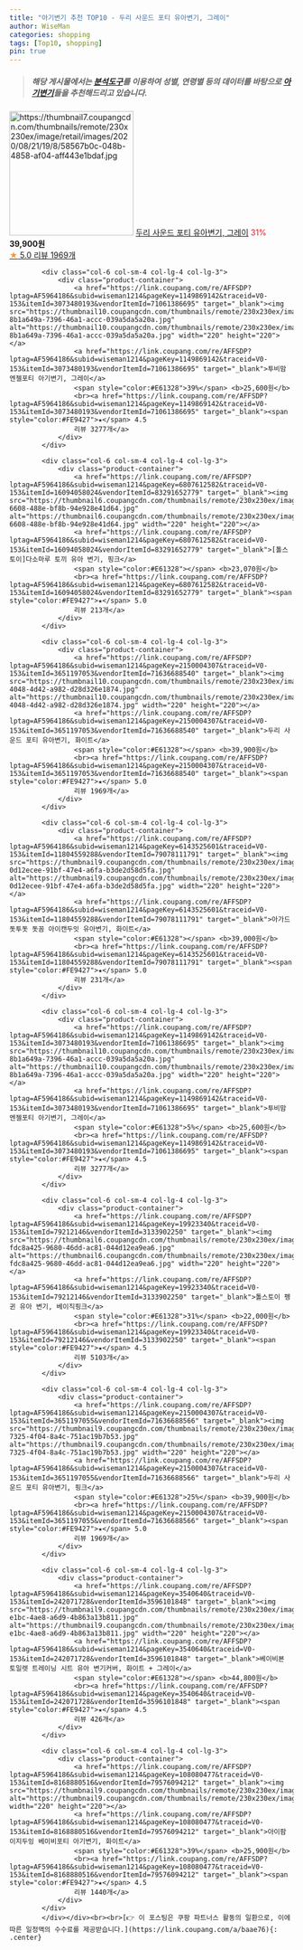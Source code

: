 ```yaml
---
title: "아기변기 추천 TOP10 - 두리 사운드 포티 유아변기, 그레이"
author: WiseMan
categories: shopping
tags: [Top10, shopping]
pin: true
---
```


> ##### 해당 게시물에서는 [**분석도구**](https://itemscout.io/)를 이용하여 **성별**, **연령별** 등의 데이터를 바탕으로 [**아기변기**](https://link.coupang.com/a/baae76)들을 추천해드리고 있습니다.
<div class="container"><div class="row">
            <div class="col-6 col-sm-4 col-lg-4 col-lg-3">
                <div class="product-container">
                    <a href="https://link.coupang.com/re/AFFSDP?lptag=AF5964186&subid=wiseman1214&pageKey=2150004307&traceid=V0-153&itemId=3651197057&vendorItemId=71636688581" target="_blank"><img src="https://thumbnail7.coupangcdn.com/thumbnails/remote/230x230ex/image/retail/images/2020/08/21/19/8/58567b0c-048b-4858-af04-aff443e1bdaf.jpg" alt="https://thumbnail7.coupangcdn.com/thumbnails/remote/230x230ex/image/retail/images/2020/08/21/19/8/58567b0c-048b-4858-af04-aff443e1bdaf.jpg" width="220" height="220"></a>
                    <a href="https://link.coupang.com/re/AFFSDP?lptag=AF5964186&subid=wiseman1214&pageKey=2150004307&traceid=V0-153&itemId=3651197057&vendorItemId=71636688581" target="_blank">두리 사운드 포티 유아변기, 그레이</a>
                    <span style="color:#E61328">31%</span> <b>39,900원</b>
                    <br><a href="https://link.coupang.com/re/AFFSDP?lptag=AF5964186&subid=wiseman1214&pageKey=2150004307&traceid=V0-153&itemId=3651197057&vendorItemId=71636688581" target="_blank"><span style="color:#FE9427">★</span> 5.0
                    리뷰 1969개</a>
                </div>
            </div>
            
            <div class="col-6 col-sm-4 col-lg-4 col-lg-3">
                <div class="product-container">
                    <a href="https://link.coupang.com/re/AFFSDP?lptag=AF5964186&subid=wiseman1214&pageKey=1149869142&traceid=V0-153&itemId=3073480193&vendorItemId=71061386695" target="_blank"><img src="https://thumbnail10.coupangcdn.com/thumbnails/remote/230x230ex/image/retail/images/359158618713823-8b1a649a-7396-46a1-accc-039a5da5a20a.jpg" alt="https://thumbnail10.coupangcdn.com/thumbnails/remote/230x230ex/image/retail/images/359158618713823-8b1a649a-7396-46a1-accc-039a5da5a20a.jpg" width="220" height="220"></a>
                    <a href="https://link.coupang.com/re/AFFSDP?lptag=AF5964186&subid=wiseman1214&pageKey=1149869142&traceid=V0-153&itemId=3073480193&vendorItemId=71061386695" target="_blank">투비맘 엔젤포티 아기변기, 그레이</a>
                    <span style="color:#E61328">39%</span> <b>25,600원</b>
                    <br><a href="https://link.coupang.com/re/AFFSDP?lptag=AF5964186&subid=wiseman1214&pageKey=1149869142&traceid=V0-153&itemId=3073480193&vendorItemId=71061386695" target="_blank"><span style="color:#FE9427">★</span> 4.5
                    리뷰 3277개</a>
                </div>
            </div>
            
            <div class="col-6 col-sm-4 col-lg-4 col-lg-3">
                <div class="product-container">
                    <a href="https://link.coupang.com/re/AFFSDP?lptag=AF5964186&subid=wiseman1214&pageKey=6807612582&traceid=V0-153&itemId=16094058024&vendorItemId=83291652779" target="_blank"><img src="https://thumbnail6.coupangcdn.com/thumbnails/remote/230x230ex/image/retail/images/2022/09/28/17/2/e9b61198-6608-488e-bf8b-94e928e41d64.jpg" alt="https://thumbnail6.coupangcdn.com/thumbnails/remote/230x230ex/image/retail/images/2022/09/28/17/2/e9b61198-6608-488e-bf8b-94e928e41d64.jpg" width="220" height="220"></a>
                    <a href="https://link.coupang.com/re/AFFSDP?lptag=AF5964186&subid=wiseman1214&pageKey=6807612582&traceid=V0-153&itemId=16094058024&vendorItemId=83291652779" target="_blank">[톨스토이]다소마루 토끼 유아 변기, 핑크</a>
                    <span style="color:#E61328"></span> <b>23,070원</b>
                    <br><a href="https://link.coupang.com/re/AFFSDP?lptag=AF5964186&subid=wiseman1214&pageKey=6807612582&traceid=V0-153&itemId=16094058024&vendorItemId=83291652779" target="_blank"><span style="color:#FE9427">★</span> 5.0
                    리뷰 213개</a>
                </div>
            </div>
            
            <div class="col-6 col-sm-4 col-lg-4 col-lg-3">
                <div class="product-container">
                    <a href="https://link.coupang.com/re/AFFSDP?lptag=AF5964186&subid=wiseman1214&pageKey=2150004307&traceid=V0-153&itemId=3651197053&vendorItemId=71636688540" target="_blank"><img src="https://thumbnail10.coupangcdn.com/thumbnails/remote/230x230ex/image/retail/images/2020/08/21/19/2/64af4a2c-4048-4d42-a982-d28d326e1874.jpg" alt="https://thumbnail10.coupangcdn.com/thumbnails/remote/230x230ex/image/retail/images/2020/08/21/19/2/64af4a2c-4048-4d42-a982-d28d326e1874.jpg" width="220" height="220"></a>
                    <a href="https://link.coupang.com/re/AFFSDP?lptag=AF5964186&subid=wiseman1214&pageKey=2150004307&traceid=V0-153&itemId=3651197053&vendorItemId=71636688540" target="_blank">두리 사운드 포티 유아변기, 화이트</a>
                    <span style="color:#E61328"></span> <b>39,900원</b>
                    <br><a href="https://link.coupang.com/re/AFFSDP?lptag=AF5964186&subid=wiseman1214&pageKey=2150004307&traceid=V0-153&itemId=3651197053&vendorItemId=71636688540" target="_blank"><span style="color:#FE9427">★</span> 5.0
                    리뷰 1969개</a>
                </div>
            </div>
            
            <div class="col-6 col-sm-4 col-lg-4 col-lg-3">
                <div class="product-container">
                    <a href="https://link.coupang.com/re/AFFSDP?lptag=AF5964186&subid=wiseman1214&pageKey=6143525601&traceid=V0-153&itemId=11804559288&vendorItemId=79078111791" target="_blank"><img src="https://thumbnail9.coupangcdn.com/thumbnails/remote/230x230ex/image/retail/images/1763109379621938-0d12ecee-91bf-47e4-a6fa-b3de2d58d5fa.jpg" alt="https://thumbnail9.coupangcdn.com/thumbnails/remote/230x230ex/image/retail/images/1763109379621938-0d12ecee-91bf-47e4-a6fa-b3de2d58d5fa.jpg" width="220" height="220"></a>
                    <a href="https://link.coupang.com/re/AFFSDP?lptag=AF5964186&subid=wiseman1214&pageKey=6143525601&traceid=V0-153&itemId=11804559288&vendorItemId=79078111791" target="_blank">아가드 돗투돗 돗꼼 아이캔두잇 유아변기, 화이트</a>
                    <span style="color:#E61328"></span> <b>39,000원</b>
                    <br><a href="https://link.coupang.com/re/AFFSDP?lptag=AF5964186&subid=wiseman1214&pageKey=6143525601&traceid=V0-153&itemId=11804559288&vendorItemId=79078111791" target="_blank"><span style="color:#FE9427">★</span> 5.0
                    리뷰 231개</a>
                </div>
            </div>
            
            <div class="col-6 col-sm-4 col-lg-4 col-lg-3">
                <div class="product-container">
                    <a href="https://link.coupang.com/re/AFFSDP?lptag=AF5964186&subid=wiseman1214&pageKey=1149869142&traceid=V0-153&itemId=3073480193&vendorItemId=71061386695" target="_blank"><img src="https://thumbnail10.coupangcdn.com/thumbnails/remote/230x230ex/image/retail/images/359158618713823-8b1a649a-7396-46a1-accc-039a5da5a20a.jpg" alt="https://thumbnail10.coupangcdn.com/thumbnails/remote/230x230ex/image/retail/images/359158618713823-8b1a649a-7396-46a1-accc-039a5da5a20a.jpg" width="220" height="220"></a>
                    <a href="https://link.coupang.com/re/AFFSDP?lptag=AF5964186&subid=wiseman1214&pageKey=1149869142&traceid=V0-153&itemId=3073480193&vendorItemId=71061386695" target="_blank">투비맘 엔젤포티 아기변기, 그레이</a>
                    <span style="color:#E61328">5%</span> <b>25,600원</b>
                    <br><a href="https://link.coupang.com/re/AFFSDP?lptag=AF5964186&subid=wiseman1214&pageKey=1149869142&traceid=V0-153&itemId=3073480193&vendorItemId=71061386695" target="_blank"><span style="color:#FE9427">★</span> 4.5
                    리뷰 3277개</a>
                </div>
            </div>
            
            <div class="col-6 col-sm-4 col-lg-4 col-lg-3">
                <div class="product-container">
                    <a href="https://link.coupang.com/re/AFFSDP?lptag=AF5964186&subid=wiseman1214&pageKey=19923340&traceid=V0-153&itemId=79212146&vendorItemId=3133902250" target="_blank"><img src="https://thumbnail6.coupangcdn.com/thumbnails/remote/230x230ex/image/retail/images/105993722212118-fdc8a425-9680-46dd-ac81-044d12ea9ea6.jpg" alt="https://thumbnail6.coupangcdn.com/thumbnails/remote/230x230ex/image/retail/images/105993722212118-fdc8a425-9680-46dd-ac81-044d12ea9ea6.jpg" width="220" height="220"></a>
                    <a href="https://link.coupang.com/re/AFFSDP?lptag=AF5964186&subid=wiseman1214&pageKey=19923340&traceid=V0-153&itemId=79212146&vendorItemId=3133902250" target="_blank">톨스토이 펭귄 유아 변기, 베이직핑크</a>
                    <span style="color:#E61328">31%</span> <b>22,000원</b>
                    <br><a href="https://link.coupang.com/re/AFFSDP?lptag=AF5964186&subid=wiseman1214&pageKey=19923340&traceid=V0-153&itemId=79212146&vendorItemId=3133902250" target="_blank"><span style="color:#FE9427">★</span> 4.5
                    리뷰 5103개</a>
                </div>
            </div>
            
            <div class="col-6 col-sm-4 col-lg-4 col-lg-3">
                <div class="product-container">
                    <a href="https://link.coupang.com/re/AFFSDP?lptag=AF5964186&subid=wiseman1214&pageKey=2150004307&traceid=V0-153&itemId=3651197055&vendorItemId=71636688566" target="_blank"><img src="https://thumbnail9.coupangcdn.com/thumbnails/remote/230x230ex/image/retail/images/2020/08/21/19/6/873cc7e7-7325-4f04-8a4c-751ac19b7b53.jpg" alt="https://thumbnail9.coupangcdn.com/thumbnails/remote/230x230ex/image/retail/images/2020/08/21/19/6/873cc7e7-7325-4f04-8a4c-751ac19b7b53.jpg" width="220" height="220"></a>
                    <a href="https://link.coupang.com/re/AFFSDP?lptag=AF5964186&subid=wiseman1214&pageKey=2150004307&traceid=V0-153&itemId=3651197055&vendorItemId=71636688566" target="_blank">두리 사운드 포티 유아변기, 핑크</a>
                    <span style="color:#E61328">25%</span> <b>39,900원</b>
                    <br><a href="https://link.coupang.com/re/AFFSDP?lptag=AF5964186&subid=wiseman1214&pageKey=2150004307&traceid=V0-153&itemId=3651197055&vendorItemId=71636688566" target="_blank"><span style="color:#FE9427">★</span> 5.0
                    리뷰 1969개</a>
                </div>
            </div>
            
            <div class="col-6 col-sm-4 col-lg-4 col-lg-3">
                <div class="product-container">
                    <a href="https://link.coupang.com/re/AFFSDP?lptag=AF5964186&subid=wiseman1214&pageKey=3540640&traceid=V0-153&itemId=242071728&vendorItemId=3596101848" target="_blank"><img src="https://thumbnail9.coupangcdn.com/thumbnails/remote/230x230ex/image/product/image/vendoritem/2018/12/17/3596101848/d7d83fc5-e1bc-4ae8-a6d9-4b863a13b811.jpg" alt="https://thumbnail9.coupangcdn.com/thumbnails/remote/230x230ex/image/product/image/vendoritem/2018/12/17/3596101848/d7d83fc5-e1bc-4ae8-a6d9-4b863a13b811.jpg" width="220" height="220"></a>
                    <a href="https://link.coupang.com/re/AFFSDP?lptag=AF5964186&subid=wiseman1214&pageKey=3540640&traceid=V0-153&itemId=242071728&vendorItemId=3596101848" target="_blank">베이비뵨 토일렛 트레이닝 시트 유아 변기커버, 화이트 + 그레이</a>
                    <span style="color:#E61328"></span> <b>44,800원</b>
                    <br><a href="https://link.coupang.com/re/AFFSDP?lptag=AF5964186&subid=wiseman1214&pageKey=3540640&traceid=V0-153&itemId=242071728&vendorItemId=3596101848" target="_blank"><span style="color:#FE9427">★</span> 4.5
                    리뷰 426개</a>
                </div>
            </div>
            
            <div class="col-6 col-sm-4 col-lg-4 col-lg-3">
                <div class="product-container">
                    <a href="https://link.coupang.com/re/AFFSDP?lptag=AF5964186&subid=wiseman1214&pageKey=108080477&traceid=V0-153&itemId=8168880516&vendorItemId=79576094212" target="_blank"><img src="https://thumbnail9.coupangcdn.com/thumbnails/remote/230x230ex/image/vendor_inventory/6a27/8395675955bfdd8ebce71ff9a7d64ac57a470af6bbf2667ae888449c8947.jpg" alt="https://thumbnail9.coupangcdn.com/thumbnails/remote/230x230ex/image/vendor_inventory/6a27/8395675955bfdd8ebce71ff9a7d64ac57a470af6bbf2667ae888449c8947.jpg" width="220" height="220"></a>
                    <a href="https://link.coupang.com/re/AFFSDP?lptag=AF5964186&subid=wiseman1214&pageKey=108080477&traceid=V0-153&itemId=8168880516&vendorItemId=79576094212" target="_blank">아이팜 이지두잉 베이비포티 아기변기, 화이트</a>
                    <span style="color:#E61328">39%</span> <b>25,900원</b>
                    <br><a href="https://link.coupang.com/re/AFFSDP?lptag=AF5964186&subid=wiseman1214&pageKey=108080477&traceid=V0-153&itemId=8168880516&vendorItemId=79576094212" target="_blank"><span style="color:#FE9427">★</span> 4.5
                    리뷰 1440개</a>
                </div>
            </div>
            </div></div><br><br>[👉 이 포스팅은 쿠팡 파트너스 활동의 일환으로, 이에 따른 일정액의 수수료를 제공받습니다.](https://link.coupang.com/a/baae76){: .center}